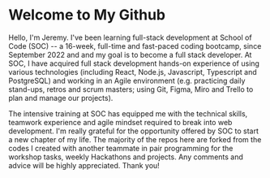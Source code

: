 <h1>Welcome to My Github</h1>

<p>Hello, I'm Jeremy. I've been learning full-stack development at School of Code (SOC) -- a 16-week, full-time and fast-paced coding bootcamp,  since September 2022 and and my goal is to become a full stack developer. At SOC, I have acquired full stack development hands-on experience of using various technologies (including React, Node.js, Javascript, Typescript and PostgreSQL) and working in an Agile environment (e.g. practicing daily stand-ups, retros and scrum masters; using Git, Figma, Miro and Trello to plan and manage our projects).</p>
<p>The intensive training at SOC has equipped me with the technical skills, teamwork experience and agile mindset required to  break into web development. I'm really grateful for the opportunity offered by SOC to start a new chapter of my life. The majority of the repos here are forked from the codes I created with another teammate in pair programming for the workshop tasks, weekly Hackathons and projects.  Any comments and advice will be highly appreciated. Thank you!</p>

